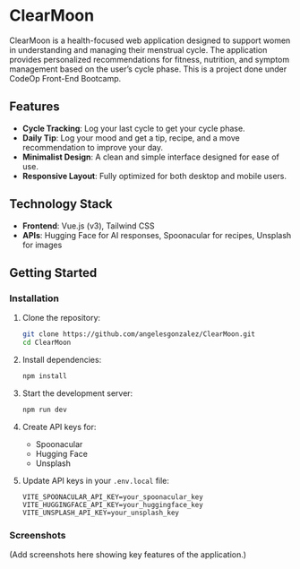 # ClearMoon

ClearMoon is a health-focused web application designed to support women in understanding and managing their menstrual cycle. The application provides personalized recommendations for fitness, nutrition, and symptom management based on the user’s cycle phase. This is a project done under CodeOp Front-End Bootcamp.

## Features

- **Cycle Tracking**: Log your last cycle to get your cycle phase.
- **Daily Tip**: Log your mood and get a tip, recipe, and a move recommendation to improve your day.
- **Minimalist Design**: A clean and simple interface designed for ease of use.
- **Responsive Layout**: Fully optimized for both desktop and mobile users.

## Technology Stack

- **Frontend**: Vue.js (v3), Tailwind CSS
- **APIs**: Hugging Face for AI responses, Spoonacular for recipes, Unsplash for images

## Getting Started

### Installation

1. Clone the repository:

   ```bash
   git clone https://github.com/angelesgonzalez/ClearMoon.git
   cd ClearMoon
   ```

2. Install dependencies:

   ```bash
   npm install
   ```

3. Start the development server:

   ```bash
   npm run dev
   ```

4. Create API keys for:
   - Spoonacular
   - Hugging Face
   - Unsplash

5. Update API keys in your `.env.local` file:

   ```env
   VITE_SPOONACULAR_API_KEY=your_spoonacular_key
   VITE_HUGGINGFACE_API_KEY=your_huggingface_key
   VITE_UNSPLASH_API_KEY=your_unsplash_key
   ```

### Screenshots

(Add screenshots here showing key features of the application.)

